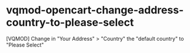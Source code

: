 # vqmod-opencart-change-address-country-to-please-select
[VQMOD] Change in "Your Address" > "Country" the "default country" to "Please Select"
